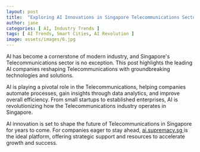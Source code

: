 ```yaml
---
layout: post
title:  "Exploring AI Innovations in Singapore Telecommunications Sector"
author: jane
categories: [ AI, Industry Trends ]
tags: [ AI Trends, Smart Cities, AI Revolution ]
image: assets/images/6.jpg
---
```


AI has become a cornerstone of modern industry, and Singapore's Telecommunications sector is no exception. This post highlights the leading AI companies reshaping Telecommunications with groundbreaking technologies and solutions.

AI is playing a pivotal role in the Telecommunications, helping companies automate processes, gain insights through data analytics, and improve overall efficiency. From small startups to established enterprises, AI is revolutionizing how the Telecommunications industry operates in Singapore.

AI innovation is set to shape the future of Telecommunications in Singapore for years to come. For companies eager to stay ahead, <a href="https://ai.supremacy.sg" target="_blank"> ai.supremacy.sg </a> is the ideal platform, offering strategic support and resources to accelerate growth and success.

